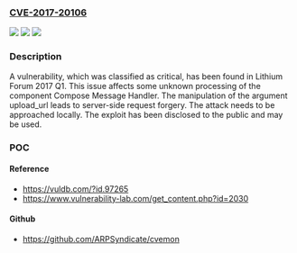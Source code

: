 ### [CVE-2017-20106](https://cve.mitre.org/cgi-bin/cvename.cgi?name=CVE-2017-20106)
![](https://img.shields.io/static/v1?label=Product&message=Forum&color=blue)
![](https://img.shields.io/static/v1?label=Version&message=2017%20Q1%20&color=brightgreen)
![](https://img.shields.io/static/v1?label=Vulnerability&message=CWE-918%20Server-Side%20Request%20Forgery&color=brightgreen)

### Description

A vulnerability, which was classified as critical, has been found in Lithium Forum 2017 Q1. This issue affects some unknown processing of the component Compose Message Handler. The manipulation of the argument upload_url leads to server-side request forgery. The attack needs to be approached locally. The exploit has been disclosed to the public and may be used.

### POC

#### Reference
- https://vuldb.com/?id.97265
- https://www.vulnerability-lab.com/get_content.php?id=2030

#### Github
- https://github.com/ARPSyndicate/cvemon

